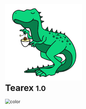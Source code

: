 

# <div><img src="logo.png" width="250" height="250"></div> <div>Tearex <small>1.0</small></div> 

<!-- background image -->



<!-- background color -->

![color](#f0f0f0)